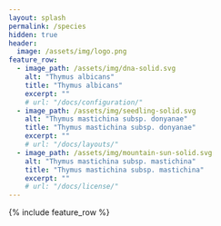 ```yaml
---
layout: splash
permalink: /species
hidden: true
header:
  image: /assets/img/logo.png
feature_row:
  - image_path: /assets/img/dna-solid.svg
    alt: "Thymus albicans"
    title: "Thymus albicans"
    excerpt: ""
    # url: "/docs/configuration/"
  - image_path: /assets/img/seedling-solid.svg
    alt: "Thymus mastichina subsp. donyanae"
    title: "Thymus mastichina subsp. donyanae"
    excerpt: ""
    # url: "/docs/layouts/"
  - image_path: /assets/img/mountain-sun-solid.svg
    alt: "Thymus mastichina subsp. mastichina"
    title: "Thymus mastichina subsp. mastichina"
    excerpt: ""
    # url: "/docs/license/"
---
```


{% include feature_row %}
